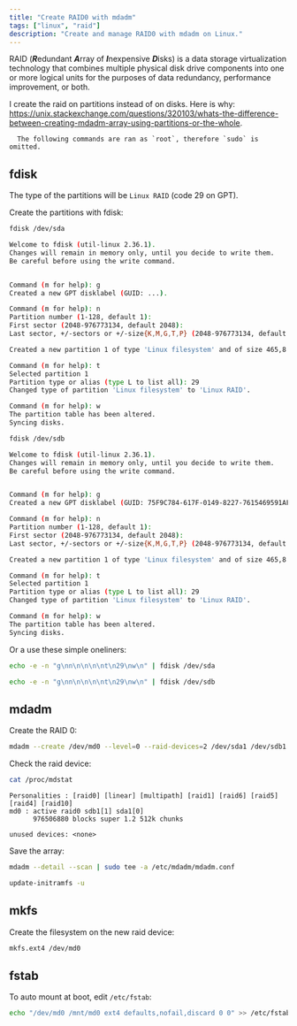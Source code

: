 ```yaml
---
title: "Create RAID0 with mdadm"
tags: ["linux", "raid"]
description: "Create and manage RAID0 with mdadm on Linux."
---
```


RAID (***R***edundant ***A***rray of ***I***nexpensive ***D***isks) is a data storage virtualization technology that combines multiple physical disk drive components into one or more logical units for the purposes of data redundancy, performance improvement, or both.

I create the raid on partitions instead of on disks. Here is why: https://unix.stackexchange.com/questions/320103/whats-the-difference-between-creating-mdadm-array-using-partitions-or-the-whole.

      The following commands are ran as `root`, therefore `sudo` is omitted.

## fdisk

The type of the partitions will be `Linux RAID` (code 29 on GPT).

Create the partitions with fdisk:

```bash
fdisk /dev/sda
```
```bash
Welcome to fdisk (util-linux 2.36.1).
Changes will remain in memory only, until you decide to write them.
Be careful before using the write command.


Command (m for help): g
Created a new GPT disklabel (GUID: ...).

Command (m for help): n
Partition number (1-128, default 1): 
First sector (2048-976773134, default 2048): 
Last sector, +/-sectors or +/-size{K,M,G,T,P} (2048-976773134, default 976773134): 

Created a new partition 1 of type 'Linux filesystem' and of size 465,8 GiB.

Command (m for help): t
Selected partition 1
Partition type or alias (type L to list all): 29
Changed type of partition 'Linux filesystem' to 'Linux RAID'.

Command (m for help): w
The partition table has been altered.
Syncing disks.
```

```bash
fdisk /dev/sdb
```
```bash
Welcome to fdisk (util-linux 2.36.1).
Changes will remain in memory only, until you decide to write them.
Be careful before using the write command.


Command (m for help): g
Created a new GPT disklabel (GUID: 75F9C784-617F-0149-8227-7615469591AF).

Command (m for help): n
Partition number (1-128, default 1): 
First sector (2048-976773134, default 2048): 
Last sector, +/-sectors or +/-size{K,M,G,T,P} (2048-976773134, default 976773134): 

Created a new partition 1 of type 'Linux filesystem' and of size 465,8 GiB.

Command (m for help): t
Selected partition 1
Partition type or alias (type L to list all): 29
Changed type of partition 'Linux filesystem' to 'Linux RAID'.

Command (m for help): w
The partition table has been altered.
Syncing disks.
```

Or a use these simple oneliners:

```bash
echo -e -n "g\nn\n\n\n\nt\n29\nw\n" | fdisk /dev/sda
```

```bash
echo -e -n "g\nn\n\n\n\nt\n29\nw\n" | fdisk /dev/sdb
```

## mdadm

Create the RAID 0:

```bash
mdadm --create /dev/md0 --level=0 --raid-devices=2 /dev/sda1 /dev/sdb1
```

Check the raid device:

```bash
cat /proc/mdstat
```
```
Personalities : [raid0] [linear] [multipath] [raid1] [raid6] [raid5] [raid4] [raid10] 
md0 : active raid0 sdb1[1] sda1[0]
      976506880 blocks super 1.2 512k chunks
      
unused devices: <none>
```

Save the array:

```bash
mdadm --detail --scan | sudo tee -a /etc/mdadm/mdadm.conf
```
```bash
update-initramfs -u
```

## mkfs

Create the filesystem on the new raid device:

```bash
mkfs.ext4 /dev/md0
```

## fstab

To auto mount at boot, edit `/etc/fstab`:

```bash
echo "/dev/md0 /mnt/md0 ext4 defaults,nofail,discard 0 0" >> /etc/fstab
```
